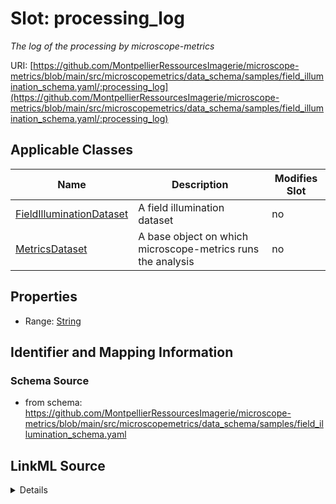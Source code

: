 # Slot: processing_log


_The log of the processing by microscope-metrics_



URI: [https://github.com/MontpellierRessourcesImagerie/microscope-metrics/blob/main/src/microscopemetrics/data_schema/samples/field_illumination_schema.yaml/:processing_log](https://github.com/MontpellierRessourcesImagerie/microscope-metrics/blob/main/src/microscopemetrics/data_schema/samples/field_illumination_schema.yaml/:processing_log)



<!-- no inheritance hierarchy -->




## Applicable Classes

| Name | Description | Modifies Slot |
| --- | --- | --- |
[FieldIlluminationDataset](FieldIlluminationDataset.md) | A field illumination dataset |  no  |
[MetricsDataset](MetricsDataset.md) | A base object on which microscope-metrics runs the analysis |  no  |







## Properties

* Range: [String](String.md)





## Identifier and Mapping Information







### Schema Source


* from schema: https://github.com/MontpellierRessourcesImagerie/microscope-metrics/blob/main/src/microscopemetrics/data_schema/samples/field_illumination_schema.yaml




## LinkML Source

<details>
```yaml
name: processing_log
description: The log of the processing by microscope-metrics
from_schema: https://github.com/MontpellierRessourcesImagerie/microscope-metrics/blob/main/src/microscopemetrics/data_schema/samples/field_illumination_schema.yaml
rank: 1000
multivalued: false
alias: processing_log
owner: MetricsDataset
domain_of:
- MetricsDataset
range: string

```
</details>